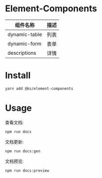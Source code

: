 # Element-Components
| 组件名称      | 描述            |
| ------------- | --------------- |
| dynamic-table | 列表      |
| dynamic-form  | 表单      |
| descriptions  | 详情      |


# Install
```
yarn add @ks/element-components
```

# Usage
查看文档:
```sh
npm run docs
```

文档更新:
```sh
npm run docs:gen
```

文档预览:
```sh
npm run docs:preview
```
